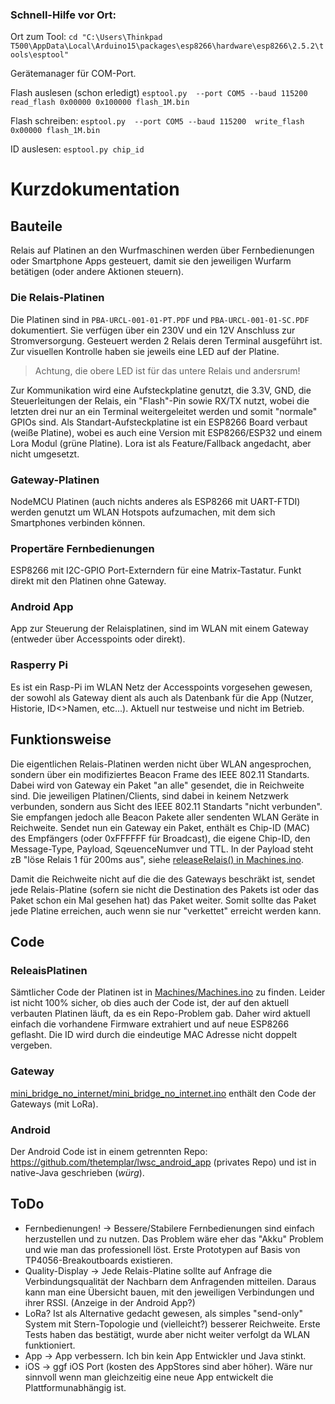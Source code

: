 ### Schnell-Hilfe vor Ort:

Ort zum Tool:
```	cd "C:\Users\Thinkpad T500\AppData\Local\Arduino15\packages\esp8266\hardware\esp8266\2.5.2\tools\esptool" ```


Gerätemanager für COM-Port.


Flash auslesen (schon erledigt)
```	esptool.py  --port COM5 --baud 115200 read_flash 0x00000 0x100000 flash_1M.bin ```

Flash schreiben:
```	esptool.py  --port COM5 --baud 115200  write_flash 0x00000 flash_1M.bin ```

ID auslesen:
```	esptool.py chip_id ```

# Kurzdokumentation
## Bauteile
Relais auf Platinen an den Wurfmaschinen werden über Fernbedienungen oder Smartphone Apps gesteuert, damit sie den jeweiligen Wurfarm betätigen (oder andere Aktionen steuern).
### Die Relais-Platinen
Die Platinen sind in ```PBA-URCL-001-01-PT.PDF``` und ```PBA-URCL-001-01-SC.PDF``` dokumentiert. Sie verfügen über ein 230V und ein 12V Anschluss zur Stromversorgung. Gesteuert werden 2 Relais deren Terminal ausgeführt ist. Zur visuellen Kontrolle haben sie jeweils eine LED auf der Platine.
> Achtung, die obere LED ist für das untere Relais und andersrum!

Zur Kommunikation wird eine Aufsteckplatine genutzt, die 3.3V, GND, die Steuerleitungen der Relais, ein "Flash"-Pin sowie RX/TX nutzt, wobei die letzten drei nur an ein Terminal weitergeleitet werden und somit "normale" GPIOs sind.
Als Standart-Aufsteckplatine ist ein ESP8266 Board verbaut (weiße Platine), wobei es auch eine Version mit ESP8266/ESP32 und einem Lora Modul (grüne Platine). Lora ist als Feature/Fallback angedacht, aber nicht umgesetzt.

### Gateway-Platinen
NodeMCU Platinen (auch nichts anderes als ESP8266 mit UART-FTDI) werden genutzt um WLAN Hotspots aufzumachen, mit dem sich Smartphones verbinden können.

### Propertäre Fernbedienungen
ESP8266 mit I2C-GPIO Port-Externdern für eine Matrix-Tastatur. Funkt direkt mit den Platinen ohne Gateway.

### Android App
App zur Steuerung der Relaisplatinen, sind im WLAN mit einem Gateway (entweder über Accesspoints oder direkt).

### Rasperry Pi
Es ist ein Rasp-Pi im WLAN Netz der Accesspoints vorgesehen gewesen, der sowohl als Gateway dient als auch als Datenbank für die App (Nutzer, Historie, ID<>Namen, etc...). Aktuell nur testweise und nicht im Betrieb.

## Funktionsweise
Die eigentlichen Relais-Platinen werden nicht über WLAN angesprochen, sondern über ein modifiziertes Beacon Frame des IEEE 802.11 Standarts. Dabei wird von Gateway ein Paket "an alle" gesendet, die in Reichweite sind. Die jeweiligen Platinen/Clients, sind dabei in keinem Netzwerk verbunden, sondern aus Sicht des IEEE 802.11 Standarts "nicht verbunden". Sie empfangen jedoch alle Beacon Pakete aller sendenten WLAN Geräte in Reichweite.
Sendet nun ein Gateway ein Paket, enthält es Chip-ID (MAC) des Empfängers (oder 0xFFFFFF für Broadcast), die eigene Chip-ID, den Message-Type, Payload, SqeuenceNumver und TTL. In der Payload steht zB "löse Relais 1 für 200ms aus", siehe [releaseRelais() in Machines.ino](https://github.com/thetemplar/lwsc_esp8266/blob/4c43346d362184e6cd283a0189910880ec8b1b6a/Machines/Machines.ino#L275   "Machines.ino"). 

Damit die Reichweite nicht auf die die des Gateways beschräkt ist, sendet jede Relais-Platine (sofern sie nicht die Destination des Pakets ist oder das Paket schon ein Mal gesehen hat) das Paket weiter. Somit sollte das Paket jede Platine erreichen, auch wenn sie nur "verkettet" erreicht werden kann.

## Code
### ReleaisPlatinen
Sämtlicher Code der Platinen ist in [Machines/Machines.ino](https://github.com/thetemplar/lwsc_esp8266/blob/4c43346d362184e6cd283a0189910880ec8b1b6a/Machines/Machines.ino#L275   "Machines/Machines.ino")  zu finden. Leider ist nicht 100% sicher, ob dies auch der Code ist, der auf den aktuell verbauten Platinen läuft, da es ein Repo-Problem gab. Daher wird aktuell einfach die vorhandene Firmware extrahiert und auf neue ESP8266 geflasht. Die ID wird durch die eindeutige MAC Adresse nicht doppelt vergeben.
### Gateway
[mini_bridge_no_internet/mini_bridge_no_internet.ino](https://github.com/thetemplar/lwsc_esp8266/blob/main/mini_bridge_no_internet/mini_bridge_no_internet.ino   "mini_bridge_no_internet/mini_bridge_no_internet.ino")  enthält den Code der Gateways (mit LoRa).
### Android
Der Android Code ist in einem getrennten Repo: https://github.com/thetemplar/lwsc_android_app (privates Repo) und ist in native-Java geschrieben (_würg_).

## ToDo
* Fernbedienungen! -> Bessere/Stabilere Fernbedienungen sind einfach herzustellen und zu nutzen. Das Problem wäre eher das "Akku" Problem und wie man das professionell löst. Erste Prototypen auf Basis von TP4056-Breakoutboards existieren.
* Quality-Display -> Jede Relais-Platine sollte auf Anfrage die Verbindungsqualität der Nachbarn dem Anfragenden mitteilen. Daraus kann man eine Übersicht bauen, mit den jeweiligen Verbindungen und ihrer RSSI. (Anzeige in der Android App?)
* LoRa? Ist als Alternative gedacht gewesen, als simples "send-only" System mit Stern-Topologie und (vielleicht?) besserer Reichweite. Erste Tests haben das bestätigt, wurde aber nicht weiter verfolgt da WLAN funktioniert.
* App -> App verbessern. Ich bin kein App Entwickler und Java stinkt.
* iOS -> ggf iOS Port (kosten des AppStores sind aber höher). Wäre nur sinnvoll wenn man gleichzeitig eine neue App entwickelt die Plattformunabhängig ist. 
